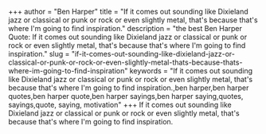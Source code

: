 +++
author = "Ben Harper"
title = "If it comes out sounding like Dixieland jazz or classical or punk or rock or even slightly metal, that's because that's where I'm going to find inspiration."
description = "the best Ben Harper Quote: If it comes out sounding like Dixieland jazz or classical or punk or rock or even slightly metal, that's because that's where I'm going to find inspiration."
slug = "if-it-comes-out-sounding-like-dixieland-jazz-or-classical-or-punk-or-rock-or-even-slightly-metal-thats-because-thats-where-im-going-to-find-inspiration"
keywords = "If it comes out sounding like Dixieland jazz or classical or punk or rock or even slightly metal, that's because that's where I'm going to find inspiration.,ben harper,ben harper quotes,ben harper quote,ben harper sayings,ben harper saying,quotes, sayings,quote, saying, motivation"
+++
If it comes out sounding like Dixieland jazz or classical or punk or rock or even slightly metal, that's because that's where I'm going to find inspiration.
